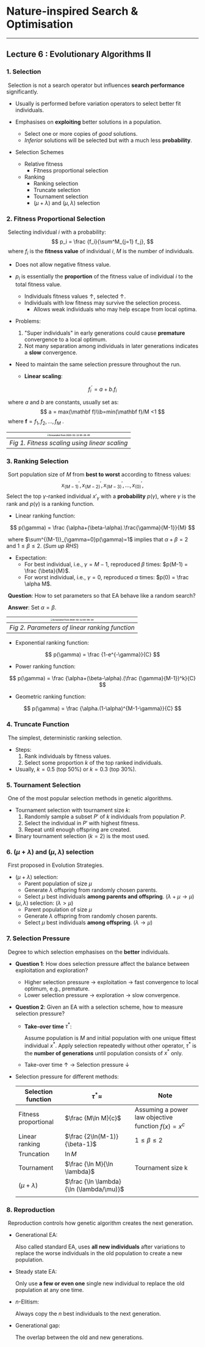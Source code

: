 # Nature-inspired Search & Optimisation

---

## Lecture 6 : Evolutionary Algorithms II



### 1. Selection

​	Selection is not a search operator but influences **search performance** significantly.

- Usually is performed before variation operators to select better fit individuals.

- Emphasises on **exploiting** better solutions in a population.
  - Select one or more copies of *good* solutions.
  - *Inferior* solutions will be selected but with a much less **probability**.

- Selection Schemes
  - Relative fitness
    - Fitness proportional selection
  - Ranking
    - Ranking selection
    - Truncate selection
    - Tournament selection
    - ($\mu + \lambda$) and ($\mu, \lambda$) selection



### 2. Fitness Proportional Selection

​	Selecting individual $i$ with a probability:
$$
p_i = \frac {f_i}{\sum^M_{j=1} f_j},
$$
​	where $f_i$ is the **fitness value** of individual $i$, $M$ is the number of individuals.

- Does not allow negative fitness value.
- $p_i$ is essentially the **proportion** of the fitness value of individual $i$ to the total fitness value.
  - Individuals fitness values $\uparrow$, selected $\uparrow$.
  - Individuals with low fitness may survive the selection process.
    - Allows weak individuals who may help escape from local optima.

- Problems:
  1. "Super individuals" in early generations could cause **premature** convergence to a local optimum.
  2. Not many separation among individuals in later generations indicates a **slow** convergence.
- Need to maintain the same selection pressure throughout the run.
  - **Linear scaling**:

$$
f^\prime_i=a+b.f_i
$$

​					where $a$ and $b$ are constants, usually set as:
$$
a = max(\mathbf f)\\b=min(\mathbf f)/M <1
$$
​					where $\mathbf f = f_1, f_2,..., f_M$ .

| <img src="NISO_Lecture 6.assets/Screenshot from 2020-02-12 00-28-45.png" alt="Screenshot from 2020-02-12 00-28-45" style="zoom:33%;" /> |
| :----------------------------------------------------------: |
|        *Fig 1. Fitness scaling using linear scaling*         |



### 3. Ranking Selection

​	Sort population size of $M$ from **best to worst** according to fitness values:
$$
x^\prime_{(M-1)},x^\prime_{(M-2)},x^\prime_{(M-3)},...,x^\prime_{(0)},
$$
​	Select the top $\gamma$-ranked individual $x'_\gamma$ with a **probability** $p(\gamma)$, where $\gamma$ is the rank and $p(\gamma)$ is a ranking function.

- Linear ranking function:

$$
p(\gamma) = \frac {\alpha+(\beta-\alpha).\frac{\gamma}{M-1}}{M}
$$

​		where $\sum^{(M-1)}_{\gamma=0}p(\gamma)=1$ implies that $\alpha + \beta =2$ and $1 \leq \beta \leq 2$. (*Sum up RHS*)

  - Expectation:
	- For best individual, i.e., $\gamma = M-1$, reproduced $\beta$ times: $p(M-1) = \frac {\beta}{M}$.
	- For worst individual, i.e., $\gamma = 0$, reproduced $\alpha$ times: $p(0) = \frac \alpha M$.

​		**Question**: How to set parameters so that EA behave like a random search?

​		**Answer**: Set $\alpha = \beta$.

| <img src="NISO_Lecture 6.assets/Screenshot from 2020-02-12 00-08-19.png" alt="Screenshot from 2020-02-12 00-08-19" style="zoom:33%;" /> |
| :----------------------------------------------------------: |
|        *Fig 2. Parameters of linear ranking function*        |



- Exponential ranking function:

$$
p(\gamma) = \frac {1-e^{-\gamma}}{C}
$$



- Power ranking function:

$$
p(\gamma) = \frac {\alpha+(\beta-\alpha).(\frac {\gamma}{M-1})^k}{C}
$$



- Geometric ranking function:

$$
p(\gamma) = \frac {\alpha.(1-\alpha)^{M-1-\gamma}}{C}
$$



### 4. Truncate Function

​	The simplest, deterministic ranking selection.

- Steps:
  1. Rank individuals by fitness values.
  2. Select some proportion $k$ of the top ranked individuals.
- Usually, $k = 0.5$ (top 50%) or $k = 0.3$ (top 30%).



### 5. Tournament Selection

​	One of the most popular selection methods in genetic algorithms.

- Tournament selection with tournament size $k$:
  1. Randomly sample a subset $P'$ of $k$ individuals from population $P$.
  2. Select the individual in $P'$ with highest fitness.
  3. Repeat until enough offspring are created.
- Binary tournament selection ($k =2$) is the most used.



### 6. ($\mu + \lambda$) and ($\mu, \lambda$) selection

​	First proposed in Evolution Strategies.

- ($\mu + \lambda$) selection:
  - Parent population of size $\mu$
  - Generate $\lambda$ offspring from randomly chosen parents.
  - Select $\mu$ best individuals **among parents and offspring**. ($\lambda + \mu \rightarrow \mu$)
- ($\mu, \lambda$) selection: ($\lambda > \mu$)
  - Parent population of size $\mu$
  - Generate $\lambda$ offspring from randomly chosen parents.
  - Select $\mu$ best individuals **among offspring**. ($\lambda \rightarrow \mu$)



### 7. Selection Pressure

​	Degree to which selection emphasises on the **better** individuals.

- **Question 1**: How does selection pressure affect the balance between exploitation and exploration?

  - Higher selection pressure $\rightarrow$ exploitation $\rightarrow$ fast convergence to local optimum, e.g., premature.
  - Lower selection pressure $\rightarrow$ exploration $\rightarrow$ slow convergence.

  

- **Question 2**: Given an EA with a selection scheme, how to measure selection pressure?

  - **Take-over time** $\tau^*$:

    Assume population is $M$ and initial population with one unique fittest individual $x^*$. Apply selection repeatedly without other operator, $\tau^*$ is the **number of generations** until population consists of $x^*$ only.

  - Take-over time &uarr; $\rightarrow$  Selection pressure &darr; 

  

- Selection pressure for different methods:

  | Selection function   | $\tau^* \approx$                         | Note                                                 |
  | -------------------- | ---------------------------------------- | ---------------------------------------------------- |
  | Fitness proportional | $\frac {M\ln M}{c}$                      | Assuming a power law objective function $f(x) = x^c$ |
  | Linear ranking       | $\frac {2\ln(M-1)}{\beta-1}$             | $1 \leq \beta \leq 2$                                |
  | Truncation           | $\ln M$                                  |                                                      |
  | Tournament           | $\frac {\ln M}{\ln \lambda}$             | Tournament size k                                    |
  | ($\mu + \lambda$)    | $\frac {\ln \lambda}{\ln (\lambda/\mu)}$ |                                                      |
  |                      |                                          |                                                      |

### 8. Reproduction

​	Reproduction controls how genetic algorithm creates the next generation.

- Generational EA:

  Also called standard EA, uses **all new individuals** after variations to replace the  worse individuals in the old population to create a new population.

- Steady state EA:

  Only use **a few or even one** single new individual to replace the old population at any one time.

- $n$-Elitism: 

  Always copy the $n$ best individuals to the next generation.

- Generational gap:

  The overlap between the old and new generations.